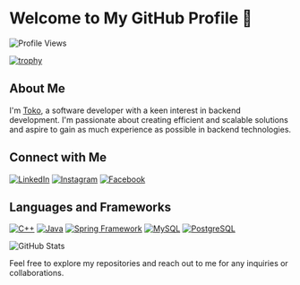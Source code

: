 # Welcome to My GitHub Profile 👋

![Profile Views](https://komarev.com/ghpvc/?username=toktab&color=brightgreen)

[![trophy](https://github-profile-trophy.vercel.app/?username=toktab&theme=onedark)](https://github.com/toktab/)

## About Me
I'm [Toko](https://www.linkedin.com/in/toktab/), a software developer with a keen interest in backend development. I'm passionate about creating efficient and scalable solutions and aspire to gain as much experience as possible in backend technologies.

## Connect with Me
[![LinkedIn](https://img.shields.io/badge/-LinkedIn-blue?style=flat&logo=linkedin)](https://www.linkedin.com/in/toktab/)
[![Instagram](https://img.shields.io/badge/-Instagram-purple?style=flat&logo=instagram)](https://www.instagram.com/tokotabagari17/)
[![Facebook](https://img.shields.io/badge/-Facebook-blue?style=flat&logo=facebook)](https://www.facebook.com/profile.php?id=100076270766328)

## Languages and Frameworks
[![C++](https://img.shields.io/badge/C++-blue?style=flat&logo=cplusplus)](https://isocpp.org/) [![Java](https://img.shields.io/badge/Java-orange?style=flat&logo=java)](https://www.java.com/) [![Spring Framework](https://img.shields.io/badge/Spring_Framework-green?style=flat&logo=spring&logoColor=white)](https://spring.io/) [![MySQL](https://img.shields.io/badge/MySQL-blue?style=flat&logo=mysql&logoColor=white)](https://www.mysql.com/) [![PostgreSQL](https://img.shields.io/badge/PostgreSQL-blue?style=flat&logo=postgresql&logoColor=white)](https://www.postgresql.org/)

![GitHub Stats](https://github-readme-stats.vercel.app/api?username=toktab&show_icons=true&theme=radical)

Feel free to explore my repositories and reach out to me for any inquiries or collaborations.
